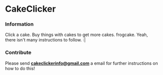 # CakeClicker
### Information
Click a cake. Buy things with cakes to get more cakes. frogcake.
Yeah, there isn't many instructions to follow. :|
### Contribute
Please send **cakeclickerinfo@gmail.com** a email for further instructions 
on how to do this!
<!--- 
+=================+
!CONTRIBUTION     !
+=================+
First of all, I thank all of the contributors to spending
their time to contribute to this silly game. It means
alot to me. Also, thank you to all of the people that have played
the game or ever knew about it. Thank you.
-->
